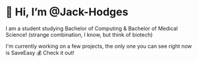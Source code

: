 # 👋 Hi, I’m @Jack-Hodges

I am a student studying Bachelor of Computing & Bachelor of Medical Science! (strange combination, I know, but think of biotech)

I'm currently working on a few projects, the only one you can see right now is SaveEasy 💰 Check it out!

<!---
Jack-Hodges/Jack-Hodges is a ✨ special ✨ repository because its `README.md` (this file) appears on your GitHub profile.
You can click the Preview link to take a look at your changes.
--->
